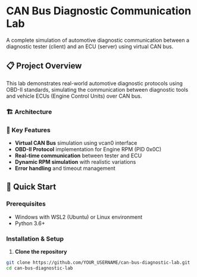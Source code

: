 # CAN Bus Diagnostic Communication Lab

A complete simulation of automotive diagnostic communication between a diagnostic tester (client) and an ECU (server) using virtual CAN bus.

## 📋 Project Overview

This lab demonstrates real-world automotive diagnostic protocols using OBD-II standards, simulating the communication between diagnostic tools and vehicle ECUs (Engine Control Units) over CAN bus.

### 🏗️ Architecture



### 🎯 Key Features
- **Virtual CAN Bus** simulation using vcan0 interface
- **OBD-II Protocol** implementation for Engine RPM (PID 0x0C)
- **Real-time communication** between tester and ECU
- **Dynamic RPM simulation** with realistic variations
- **Error handling** and timeout management

## 🚀 Quick Start

### Prerequisites
- Windows with WSL2 (Ubuntu) or Linux environment
- Python 3.6+

### Installation & Setup

1. **Clone the repository**
```bash
git clone https://github.com/YOUR_USERNAME/can-bus-diagnostic-lab.git
cd can-bus-diagnostic-lab
